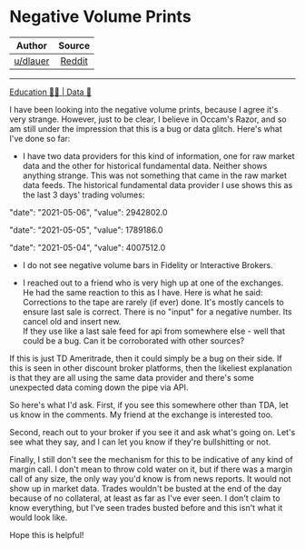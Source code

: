 Negative Volume Prints
======================

| Author       | Source       | 
| :-------------: |:-------------:|
|  [u/dlauer](https://www.reddit.com/user/dlauer/) | [Reddit](https://www.reddit.com/r/Superstonk/comments/n772fg/negative_volume_prints/) | 

---

[Education 👨‍🏫 | Data 🔢](https://www.reddit.com/r/Superstonk/search?q=flair_name%3A%22Education%20%F0%9F%91%A8%E2%80%8D%F0%9F%8F%AB%20%7C%20Data%20%F0%9F%94%A2%22&restrict_sr=1)

I have been looking into the negative volume prints, because I agree it's very strange. However, just to be clear, I believe in Occam's Razor, and so am still under the impression that this is a bug or data glitch. Here's what I've done so far:

-   I have two data providers for this kind of information, one for raw market data and the other for historical fundamental data. Neither shows anything strange. This was not something that came in the raw market data feeds. The historical fundamental data provider I use shows this as the last 3 days' trading volumes:

"date": "2021-05-06", "value": 2942802.0

"date": "2021-05-05", "value": 1789186.0

"date": "2021-05-04", "value": 4007512.0

-   I do not see negative volume bars in Fidelity or Interactive Brokers.

-   I reached out to a friend who is very high up at one of the exchanges. He had the same reaction to this as I have. Here is what he said:\
    Corrections to the tape are rarely (if ever) done. It's mostly cancels to ensure last sale is correct. There is no "input" for a negative number. Its cancel old and insert new.\
    If they use like a last sale feed for api from somewhere else - well that could be a bug. Can it be corroborated with other sources?

If this is just TD Ameritrade, then it could simply be a bug on their side. If this is seen in other discount broker platforms, then the likeliest explanation is that they are all using the same data provider and there's some unexpected data coming down the pipe via API.

So here's what I'd ask. First, if you see this somewhere other than TDA, let us know in the comments. My friend at the exchange is interested too.

Second, reach out to your broker if you see it and ask what's going on. Let's see what they say, and I can let you know if they're bullshitting or not.

Finally, I still don't see the mechanism for this to be indicative of any kind of margin call. I don't mean to throw cold water on it, but if there was a margin call of any size, the only way you'd know is from news reports. It would not show up in market data. Trades wouldn't be busted at the end of the day because of no collateral, at least as far as I've ever seen. I don't claim to know everything, but I've seen trades busted before and this isn't what it would look like.

Hope this is helpful!
